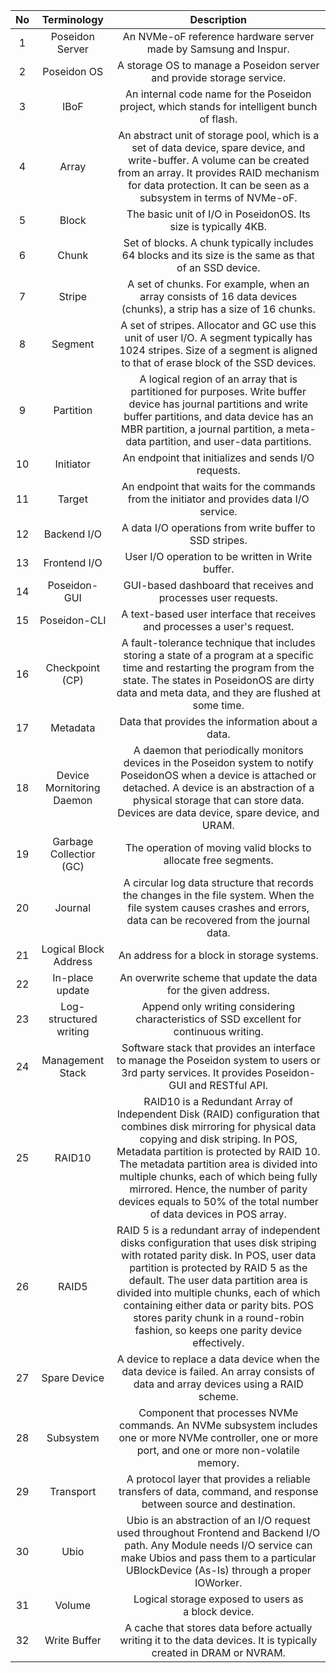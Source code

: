 | **No** | **Terminology**| **Description** |
|:------:|:-------:|:-------:|
|	1	|	Poseidon Server	|	An NVMe-oF reference hardware server made by Samsung and Inspur.	|
|	2	|	Poseidon OS	|	A storage OS to manage a Poseidon server and provide storage service.	|
|	3	|	IBoF	|	An internal code name for the Poseidon project, which stands for intelligent bunch of flash.	|
|	4	|	Array	|	An abstract unit of storage pool, which is a set of data device, spare device, and write-buffer. A volume can be created from an array. It provides RAID mechanism for data protection. It can be seen as a subsystem in terms of NVMe-oF.	|
|	5	|	Block	|	The basic unit of I/O in PoseidonOS. Its size is typically 4KB.	|
|	6	|	Chunk	|	Set of blocks. A chunk typically includes 64 blocks and its size is the same as that of an SSD device.	|
|	7	|	Stripe	|	A set of chunks. For example, when an array consists of 16 data devices (chunks), a strip has a size of 16 chunks.	|
|	8	|	Segment	|	A set of stripes. Allocator and GC use this unit of user I/O. A segment typically has 1024 stripes. Size of a segment is aligned to that of erase block of the SSD devices.	|
|	9	|	Partition	|	A logical region of an array that is partitioned for purposes. Write buffer device has journal partitions and write buffer partitions, and data device has an MBR partition, a journal partition, a meta-data partition, and user-data partitions.	|
|	10	|	Initiator	|	An endpoint that initializes and sends I/O requests.	|
|	11	|	Target	|	An endpoint that waits for the commands from the initiator and provides data I/O service.	|
|	12	|	Backend I/O	|	A data I/O operations from write buffer to SSD stripes.	|
|	13	|	Frontend I/O	|	User I/O operation to be written in Write buffer.	|
|	14	|	Poseidon-GUI	|	GUI-based dashboard that receives and processes user requests.	|
|	15	|	Poseidon-CLI	|	A text-based user interface that receives and processes a user's request.	|
|	16	|	Checkpoint (CP)	|	A fault-tolerance technique that includes storing a state of a program at a specific time and restarting the program from the state. The states in PoseidonOS are dirty data and meta data, and they are flushed at some time.	|
|	17	|	Metadata	|	Data that provides the information about a data.	|
|	18	|	Device Mornitoring Daemon	|	A daemon that periodically monitors devices in the Poseidon system to notify PoseidonOS when a device is attached or detached. A device is an abstraction of a physical storage that can store data. Devices are data device, spare device, and URAM.	|
|	19	|	Garbage Collectior (GC)	|	The operation of moving valid blocks to allocate free segments.	|
|	20	|	Journal	|	A circular log data structure that records the changes in the file system. When the file system causes crashes and errors, data can be recovered from the journal data.	|
|	21	|	Logical Block Address	|	An address for a block in storage systems.	|
|	22	|	In-place update	|	An overwrite scheme that update the data for the given address.	|
|	23	|	Log-structured writing	|	Append only writing considering characteristics of SSD excellent for continuous writing.	|
|	24	|	Management Stack	|	Software stack that provides an interface to manage the Poseidon system to users or 3rd party services. It provides Poseidon-GUI and RESTful API.	|
|	25	|	RAID10	|	RAID10 is a Redundant Array of Independent Disk (RAID) configuration that combines disk mirroring for physical data copying and disk striping. In POS, Metadata partition is protected by RAID 10. The metadata partition area is divided into multiple chunks, each of which being fully mirrored. Hence, the number of parity devices equals to 50% of the total number of data devices in POS array.	|
|	26	|	RAID5	|	RAID 5 is a redundant array of independent disks configuration that uses disk striping with rotated parity disk. In POS, user data partition is protected by RAID 5 as the default. The user data partition area is divided into multiple chunks, each of which containing either data or parity bits. POS stores parity chunk in a round-robin fashion, so keeps one parity device effectively. 	|
|	27	|	Spare Device	|	A device to replace a data device when the data device is failed. An array consists of data and array devices using a RAID scheme.	|
|	28	|	Subsystem	|	Component that processes NVMe commands. An NVMe subsystem includes one or more NVMe controller, one or more port, and one or more non-volatile memory.	|
|	29	|	Transport	|	A protocol layer that provides a reliable transfers of data, command, and response between source and destination.	|
|	30	|	Ubio	|	Ubio is an abstraction of an I/O request used throughout Frontend and Backend I/O path. Any Module needs I/O service can make Ubios and pass them to a particular UBlockDevice (As-Is) through a proper IOWorker.	|
|	31	|	Volume	|	Logical storage exposed to users as a block device.	|
|	32	|	Write Buffer	|	A cache that stores data before actually writing it to the data devices. It is typically created in DRAM or NVRAM.	|
